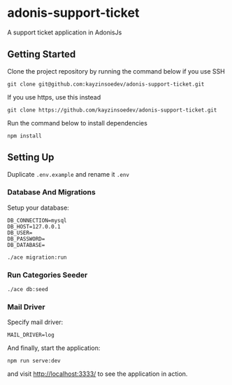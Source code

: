 # adonis-support-ticket
A support ticket application in AdonisJs

## Getting Started

Clone the project repository by running the command below if you use SSH

```
git clone git@github.com:kayzinsoedev/adonis-support-ticket.git
```

If you use https, use this instead

```
git clone https://github.com/kayzinsoedev/adonis-support-ticket.git
```

Run the command below to install dependencies 

```
npm install
```

## Setting Up
Duplicate `.env.example` and rename it `.env`

### Database And Migrations
Setup your database:

```
DB_CONNECTION=mysql
DB_HOST=127.0.0.1
DB_USER=
DB_PASSWORD=
DB_DATABASE=
```

```
./ace migration:run
```

### Run Categories Seeder
```
./ace db:seed
```

### Mail Driver
Specify mail driver:

```
MAIL_DRIVER=log
```

And finally, start the application:

```
npm run serve:dev
```

and visit [http://localhost:3333/](http://localhost:3333/) to see the application in action.
